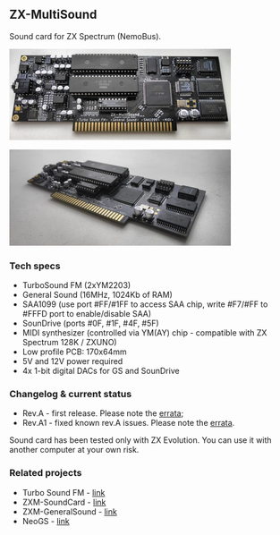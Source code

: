 ## ZX-MultiSound
Sound card for ZX Spectrum (NemoBus).

[![photo](images/revA.small.webp)](images/revA.webp?raw=true)

[![photo](images/revA-side.small.webp)](images/revA-side.webp?raw=true)

### Tech specs
* TurboSound FM (2xYM2203)
* General Sound (16MHz, 1024Kb of RAM)
* SAA1099 (use port #FF/#1FF to access SAA chip, write #F7/#FF to #FFFD port to enable/disable SAA)
* SounDrive (ports #0F, #1F, #4F, #5F)
* MIDI synthesizer (controlled via YM(AY) chip - compatible with ZX Spectrum 128K / ZXUNO)
* Low profile PCB: 170x64mm
* 5V and 12V power required
* 4x 1-bit digital DACs for GS and SounDrive

### Changelog & current status
* Rev.A - first release. Please note the [errata](pcb/rev.A/ERRATA.txt);
* Rev.A1 - fixed known rev.A issues. Please note the [errata](pcb/rev.A1/ERRATA.txt).

Sound card has been tested only with ZX Evolution. You can use it with another computer at your own risk.

### Related projects
* Turbo Sound FM - [link](http://www.nedopc.com/TURBOSOUND/ts-fm.php)
* ZXM-SoundCard - [link](http://micklab.ru/My%20Soundcard/ZXMSoundCard.htm)
* ZXM-GeneralSound - [link](http://micklab.ru/My%20Soundcard/ZXMGeneralSound.htm)
* NeoGS - [link](http://www.nedopc.com/gs/ngs.php)
